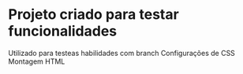 # Projeto criado para testar funcionalidades 
Utilizado para testeas habilidades com branch
Configurações de CSS
Montagem HTML
